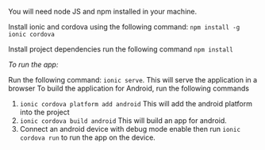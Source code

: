 You will need node JS and npm installed in your machine.

Install ionic and cordova using the following command:
 `npm install -g ionic cordova`
 
Install project dependencies run the following command
`npm install`

*To run the app:*

Run the following command: `ionic serve`. This will serve the application in a browser
To build the application for Android, run the following commands
1. `ionic cordova platform add android` This will add the android platform into the project
2. `ionic cordova build android` This will build an app for android.
3. Connect an android device with debug mode enable then run `ionic cordova run` to run the app on the device.
